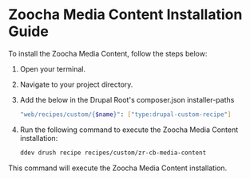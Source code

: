 # Zoocha Media Content Installation Guide

To install the Zoocha Media Content, follow the steps below:

1. Open your terminal.
2. Navigate to your project directory.
3. Add the below in the Drupal Root's composer.json installer-paths
    ```sh
    "web/recipes/custom/{$name}": ["type:drupal-custom-recipe"]
    ```
4. Run the following command to execute the Zoocha Media Content installation:

    ```sh
    ddev drush recipe recipes/custom/zr-cb-media-content
    ```

This command will execute the Zoocha Media Content installation.

